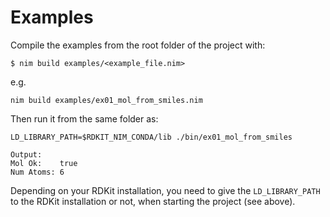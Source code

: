 # Examples

Compile the examples from the root folder of the project with:

    $ nim build examples/<example_file.nim>

e.g.

    nim build examples/ex01_mol_from_smiles.nim

Then run it from the same folder as:

    LD_LIBRARY_PATH=$RDKIT_NIM_CONDA/lib ./bin/ex01_mol_from_smiles

    Output:
    Mol Ok:    true
    Num Atoms: 6

Depending on your RDKit installation, you need to give the `LD_LIBRARY_PATH` to the RDKit installation or not, when starting the project (see above).